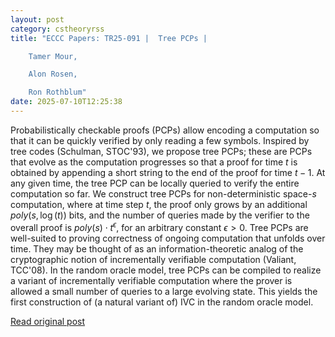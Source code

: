 ```yaml
---
layout: post
category: cstheoryrss
title: "ECCC Papers: TR25-091 |  Tree PCPs | 

	Tamer Mour, 

	Alon Rosen, 

	Ron Rothblum"
date: 2025-07-10T12:25:38
---
```


Probabilistically checkable proofs (PCPs) allow encoding a computation so that it can be quickly verified by only reading a few symbols. Inspired by tree codes (Schulman, STOC'93), we propose tree PCPs; these are PCPs that evolve as the computation progresses so that a proof for time $t$ is obtained by appending a short string to the end of the proof for time $t-1$. At any given time, the tree PCP can be locally queried to verify the entire computation so far.
We construct tree PCPs for non-deterministic space-$s$ computation, where at time step $t$, the proof only grows by an additional $poly(s,\log(t))$ bits, and the number of queries made by the verifier to the overall proof is $poly(s) \cdot t^\epsilon$, for an arbitrary constant $\epsilon > 0$.
Tree PCPs are well-suited to proving correctness of ongoing computation that unfolds over time. They may be thought of as an information-theoretic analog of the cryptographic notion of incrementally verifiable computation (Valiant, TCC'08). In the random oracle model, tree PCPs can be compiled to realize a variant of incrementally verifiable computation where the prover is allowed a small number of queries to a large evolving state. This yields the first construction of (a natural variant of) IVC in the random oracle model.

[Read original post](https://eccc.weizmann.ac.il/report/2025/091)
